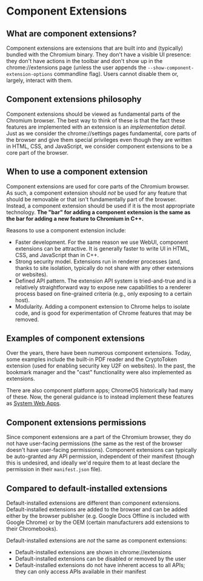 # Component Extensions

## What are component extensions?

Component extensions are extensions that are built into and (typically) bundled
with the Chromium binary.  They don't have a visible UI presence: they don't
have actions in the toolbar and don't show up in the chrome://extensions page
(unless the user appends the `--show-component-extension-options` commandline
flag).  Users cannot disable them or, largely, interact with them.

## Component extensions philosophy

Component extensions should be viewed as fundamental parts of the Chromium
browser.  The best way to think of these is that the fact these features are
implemented with an extension is an _implementation detail_.  Just as we
consider the chrome://settings pages fundamental, core parts of the browser and
give them special privileges even though they are written in HTML, CSS, and
JavaScript, we consider component extensions to be a core part of the browser.

## When to use a component extension

Component extensions are used for core parts of the Chromium browser.  As such,
a component extension should _not_ be used for any feature that should be
removable or that isn't fundamentally part of the browser.  Instead, a
component extension should be used if it is the most appropriate technology.
**The "bar" for adding a component extension is the same as the bar for adding
a new feature to Chromium in C++.**

Reasons to use a component extension include:
*   Faster development.  For the same reason we use WebUI, component extensions
    can be attractive.  It is generally faster to write UI in HTML, CSS, and
    JavaScript than in C++.
*   Strong security model.  Extensions run in renderer processes (and, thanks to
    site isolation, typically do not share with any other extensions or
    websites).
*   Defined API pattern.  The extension API system is tried-and-true and is a
    relatively straightforward way to expose new capabilities to a renderer
    process based on fine-grained criteria (e.g., only exposing to a certain
    host).
*   Modularity.  Adding a component extension to Chrome helps to isolate code,
    and is good for experimentation of Chrome features that may be removed.

## Examples of component extensions

Over the years, there have been numerous component extensions.  Today, some
examples include the built-in PDF reader and the CryptoToken extension (used
for enabling security key U2F on websites).  In the past, the bookmark manager
and the "cast" functionality were also implemented as extensions.

There are also component platform apps; ChromeOS historically had many of
these.  Now, the general guidance is to instead implement these features as
[System Web Apps](/chrome/browser/web\_applications/system\_web\_apps/README.md).

## Component extensions permissions

Since component extensions are a part of the Chromium browser, they do not have
user-facing permissions (the same as the rest of the browser doesn't have
user-facing permissions).  Component extensions can typically be auto-granted
any API permission, independent of their manifest (though this is undesired,
and ideally we'd require them to at least declare the permission in their
`manifest.json` file).

## Compared to default-installed extensions

Default-installed extensions are different than component extensions.
Default-installed extensions are added to the browser and can be added either
by the browser publisher (e.g. Google Docs Offline is included with Google
Chrome) or by the OEM (certain manufacturers add extensions to their
Chromebooks).

Default-installed extensions are _not_ the same as component extensions:
*   Default-installed extensions are shown in chrome://extensions
*   Default-installed extensions can be disabled or removed by the user
*   Default-installed extensions do not have inherent access to all APIs; they
    can only access APIs available in their manifest
